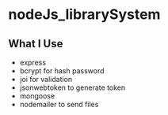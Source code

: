 # nodeJs_librarySystem

## What I Use 
* express 
* bcrypt for hash password
* joi for validation
* jsonwebtoken to generate token
* mongoose
* nodemailer to send files
